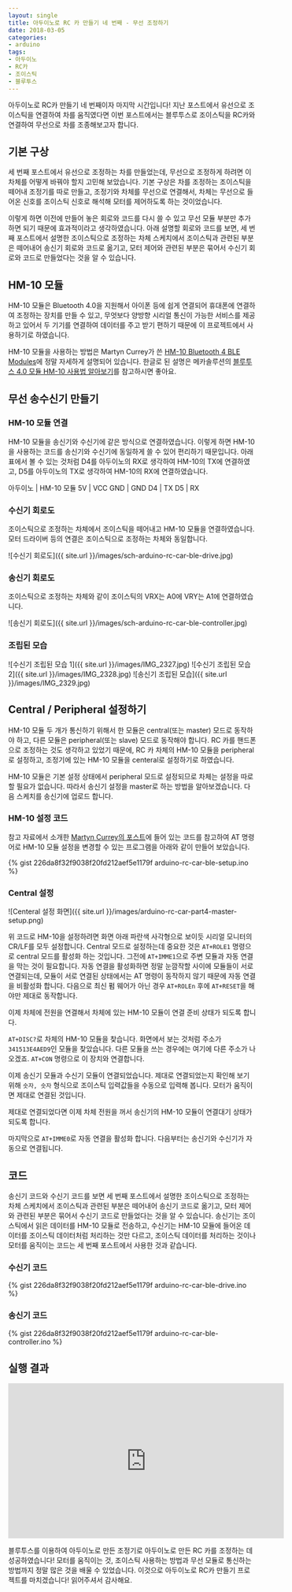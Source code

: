 ```yaml
---
layout: single
title: 아두이노로 RC 카 만들기 네 번째 - 무선 조정하기
date: 2018-03-05
categories: 
- arduino
tags:
- 아두이노
- RC카
- 조이스틱
- 블루투스
---
```


아두이노로 RC카 만들기 네 번째이자 마지막 시간입니다! 지난 포스트에서 유선으로 조이스틱을 연결하여 차를 움직였다면 이번 포스트에서는 블루투스로 조이스틱을 RC카와 연결하여 무선으로 차를 조종해보고자 합니다. 

## 기본 구상

세 번째 포스트에서 유선으로 조정하는 차를 만들었는데, 무선으로 조정하게 하려면 이 차체를 어떻게 바꿔야 할지 고민해 보았습니다. 기본 구상은 차를 조정하는 조이스틱을 떼어내 조정기를 따로 만들고, 조정기와 차체를 무선으로 연결해서, 차체는 무선으로 들어온 신호를 조이스틱 신호로 해석해 모터를 제어하도록 하는 것이었습니다. 

이렇게 하면 이전에 만들어 놓은 회로와 코드를 다시 쓸 수 있고 무선 모듈 부분만 추가하면 되기 때문에 효과적이라고 생각하였습니다. 아래 설명할 회로와 코드를 보면, 세 번째 포스트에서 설명한 조이스틱으로 조정하는 차체 스케치에서 조이스틱과 관련된 부분은 떼어내어 송신기 회로와 코드로 옮기고, 모터 제어와 관련된 부분은 묶어서 수신기 회로와 코드로 만들었다는 것을 알 수 있습니다.

## HM-10 모듈

HM-10 모듈은 Bluetooth 4.0을 지원해서 아이폰 등에 쉽게 연결되어 휴대폰에 연결하여 조정하는 장치를 만들 수 있고, 무엇보다 양방향 시리얼 통신이 가능한 서비스를 제공하고 있어서 두 기기를 연결하여 데이터를 주고 받기 편하기 때문에 이 프로젝트에서 사용하기로 하였습니다.

HM-10 모듈을 사용하는 방법은 Martyn Currey가 쓴 [HM-10 Bluetooth 4 BLE Modules](http://www.martyncurrey.com/hm-10-bluetooth-4ble-modules/)에 정말 자세하게 설명되어 있습니다. 한글로 된 설명은 메카솔루션의 [블루투스 4.0 모듈 HM-10 사용법 알아보기](https://blog.naver.com/roboholic84/220780241273)를 참고하시면 좋아요.

## 무선 송수신기 만들기

### HM-10 모듈 연결

HM-10 모듈을 송신기와 수신기에 같은 방식으로 연결하였습니다. 이렇게 하면 HM-10을 사용하는 코드를 송신기와 수신기에 동일하게 쓸 수 있어 편리하기 때문입니다. 아래 표에서 볼 수 있는 것처럼 D4를 아두이노의 RX로 생각하여 HM-10의 TX에 연결하였고, D5를 아두이노의 TX로 생각하여 HM-10의 RX에 연결하였습니다.

아두이노 | HM-10 모듈
5V | VCC
GND | GND
D4 | TX
D5 | RX

### 수신기 회로도

조이스틱으로 조정하는 차체에서 조이스틱을 떼어내고 HM-10 모듈을 연결하였습니다. 모터 드라이버 등의 연결은 조이스틱으로 조정하는 차체와 동일합니다.

![수신기 회로도]({{ site.url }}/images/sch-arduino-rc-car-ble-drive.jpg)

### 송신기 회로도

조이스틱으로 조정하는 차체와 같이 조이스틱의 VRX는 A0에 VRY는 A1에 연결하였습니다.

![송신기 회로도]({{ site.url }}/images/sch-arduino-rc-car-ble-controller.jpg)

### 조립된 모습

![수신기 조립된 모습 1]({{ site.url }}/images/IMG_2327.jpg)
![수신기 조립된 모습 2]({{ site.url }}/images/IMG_2328.jpg)
![송신기 조립된 모습]({{ site.url }}/images/IMG_2329.jpg)

## Central / Peripheral 설정하기

HM-10 모듈 두 개가 통신하기 위해서 한 모듈은 central(또는 master) 모드로 동작하야 하고, 다른 모듈은 peripheral(또는 slave) 모드로 동작해야 합니다. RC 카를 핸드폰으로 조정하는 것도 생각하고 있었기 때문에, RC 카 차체의 HM-10 모듈을 peripheral로 설정하고, 조정기에 있는 HM-10 모듈을 centeral로 설정하기로 하였습니다.

HM-10 모듈은 기본 설정 상태에서 peripheral 모드로 설정되므로 차체는 설정을 따로 할 필요가 없습니다. 따라서 송신기 설정을 master로 하는 방법을 알아보겠습니다. 다음 스케치를 송신기에 업로드 합니다.

### HM-10 설정 코드

참고 자료에서 소개한 [Martyn Currey의 포스트](http://www.martyncurrey.com/hm-10-bluetooth-4ble-modules/)에 들어 있는 코드를 참고하여 AT 명령어로 HM-10 모듈 설정을 변경할 수 있는 프로그램을 아래와 같이 만들어 보았습니다.

{% gist 226da8f32f9038f20fd212aef5e1179f arduino-rc-car-ble-setup.ino %}

### Central 설정

![Centeral 설정 화면]({{ site.url }}/images/arduino-rc-car-part4-master-setup.png)

위 코드로 HM-10을 설정하려면 화면 아래 파란색 사각형으로 보이듯 시리얼 모니터의 CR/LF를 모두 설정합니다. Central 모드로 설정하는데 중요한 것은 `AT+ROLE1` 명령으로 central 모드를 활성화 하는 것입니다. 그전에 `AT+IMME1`으로 주변 모듈과 자동 연결을 막는 것이 필요합니다. 자동 연결을 활성화하면 정말 눈깜작할 사이에 모듈들이 서로 연결되는데, 모듈이 서로 연결된 상태에서는 AT 명령이 동작하지 않기 때문에 자동 연결을 비활성화 합니다. 다음으로 최신 펌 웨어가 아닌 경우 `AT+ROLEn` 후에 `AT+RESET`을 해야만 제대로 동작합니다.

이제 차체에 전원을 연결해서 차체에 있는 HM-10 모듈이 연결 준비 상태가 되도록 합니다.

`AT+DISC?`로 차체의 HM-10 모듈을 찾습니다. 화면에서 보는 것처럼 주소가 `341513E4AED9`인 모듈을 찾았습니다. 다른 모듈을 쓰는 경우에는 여기에 다른 주소가 나오겠죠. `AT+CON` 명령으로 이 장치와 연결합니다.

이제 송신기 모듈과 수신기 모듈이 연결되었습니다. 제대로 연결되었는지 확인해 보기 위해 `숫자, 숫자` 형식으로 조이스틱 입력값들을 수동으로 입력해 봅니다. 모터가 움직이면 제대로 연결된 것입니다.

제대로 연결되었다면 이제 차체 전원을 꺼서 송신기의 HM-10 모듈이 연결대기 상태가 되도록 합니다.

마지막으로 `AT+IMME0`로 자동 연결을 활성화 합니다. 다음부터는 송신기와 수신기가 자동으로 연결됩니다.

## 코드

송신기 코드와 수신기 코드를 보면 세 번째 포스트에서 설명한 조이스틱으로 조정하는 차체 스케치에서 조이스틱과 관련된 부분은 떼어내어 송신기 코드로 옮기고, 모터 제어와 관련된 부분은 묶어서 수신기 코드로 만들었다는 것을 알 수 있습니다. 송신기는 조이스틱에서 읽은 데이터를 HM-10 모듈로 전송하고, 수신기는 HM-10 모듈에 들어온 데이터를 조이스틱 데이터처럼 처리하는 것만 다르고, 조이스틱 데이터를 처리하는 것이나 모터를 움직이는 코드는 세 번째 포스트에서 사용한 것과 같습니다.

### 수신기 코드

{% gist 226da8f32f9038f20fd212aef5e1179f arduino-rc-car-ble-drive.ino %}

### 송신기 코드

{% gist 226da8f32f9038f20fd212aef5e1179f arduino-rc-car-ble-controller.ino %}

## 실행 결과

<iframe width="560" height="315" src="https://www.youtube.com/embed/T2kqXinWIfk" frameborder="0" allow="autoplay; encrypted-media" allowfullscreen></iframe>

<p/>
<p/>
<p/>
블루투스를 이용하여 아두이노로 만든 조정기로 아두이노로 만든 RC 카를 조정하는 데 성공하였습니다! 모터를 움직이는 것, 조이스틱 사용하는 방법과 무선 모듈로 통신하는 방법까지 정말 많은 것을 배울 수 있었습니다. 이것으로 아두이노로 RC카 만들기 프로젝트를 마치겠습니다! 읽어주셔서 감사해요.